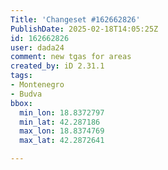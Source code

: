 ```yaml
---
Title: 'Changeset #162662826'
PublishDate: 2025-02-18T14:05:25Z
id: 162662826
user: dada24
comment: new tgas for areas
created_by: iD 2.31.1
tags:
- Montenegro
- Budva
bbox:
  min_lon: 18.8372797
  min_lat: 42.287186
  max_lon: 18.8374769
  max_lat: 42.2872641

---
```

